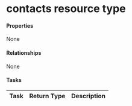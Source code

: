 # contacts resource type



#### Properties
None

#### Relationships
None


#### Tasks

| Task		   | Return Type	|Description|
|:---------------|:--------|:----------|
